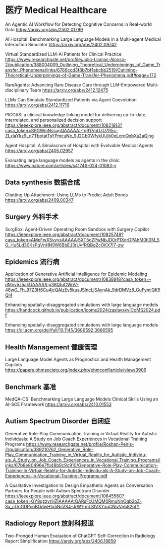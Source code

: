 # 医疗 Medical Healthcare
An Agentic AI Workflow for Detecting Cognitive Concerns in Real-world Data
https://arxiv.org/abs/2502.01789

AI Hospital: Benchmarking Large Language Models in a Multi-agent Medical Interaction Simulator
https://arxiv.org/abs/2402.09742

Virtual Standardized LLM-AI Patients for Clinical Practice
https://www.researchgate.net/profile/Julio-Llamas-Alonso-2/publication/388004009_Outlining_Theoretical_Underpinnings_of_Game_Transfer_Phenomena/links/6786ccd3f8b7bf1abcbb2519/Outlining-Theoretical-Underpinnings-of-Game-Transfer-Phenomena.pdf#page=172

RareAgents: Advancing Rare Disease Care through LLM-Empowered Multi-disciplinary Team
https://arxiv.org/abs/2412.12475

LLMs Can Simulate Standardized Patients via Agent Coevolution
https://arxiv.org/abs/2412.11716

PICOAS: a clinical knowledge linking model for delivering up-to-date, interrelated, and personalized decision support
https://ieeexplore.ieee.org/abstract/document/10821913?casa_token=S9GWmNssugQAAAAA:-tg917mUzU7R5c-ZLxIaYkz9Lq7TbptatTsYPmcuNe_9J2Cb0WfykUUjb0qLcrqQxbXa2aQjng

Agent Hospital: A Simulacrum of Hospital with Evolvable Medical Agents
https://arxiv.org/abs/2405.02957

Evaluating large language models as agents in the clinic
https://www.nature.com/articles/s41746-024-01083-y

## Data synthesis 数据合成
Chatting Up Attachment: Using LLMs to Predict Adult Bonds
https://arxiv.org/abs/2409.00347

## Surgery 外科手术
SurgBox: Agent-Driven Operating Room Sandbox with Surgery Copilot
https://ieeexplore.ieee.org/abstract/document/10825748?casa_token=AMeFwXSvyysAAAAA:5XT5gZPwNbJD0rP1XqrDPAhM0h3M_5G_Hu5Ld30KsPqVnHN9W6BbEJ3rUvfRQBgZcOKX7i7-zw

## Epidemics 流行病
Application of Generative Artificial Intelligence for Epidemic Modeling
https://ieeexplore.ieee.org/abstract/document/10838918?casa_token=-dMvv5z5akUAAAAA:g38QtqCWqV-48wG_Fh_97Z3H6Cu4jcQAIzEv5kusJSlncLjSAynAk_9drDMVz8_GuFymjQK9Qj4

Enhancing spatially-disaggregated simulations with large
language models
https://handcock.github.io/publication/icoms2024/zaslavskyICoMS2024.pdf

Enhancing spatially-disaggregated simulations with large language models
https://dl.acm.org/doi/full/10.1145/3686592.3686595

## Health Management 健康管理
Large Language Model Agents as Prognostics and Health Management Copilots
https://papers.phmsociety.org/index.php/phmconf/article/view/3906
## Benchmark 基准
MedQA-CS: Benchmarking Large Language Models Clinical Skills Using an AI-SCE Framework
https://arxiv.org/abs/2410.01553

## Autism Spectrum Disorder 自闭症

Generative Role-Play Communication Training in Virtual Reality for Autistic Individuals: A Study on Job Coach Experiences in Vocational Training Programs
https://www.researchgate.net/profile/Roshan-Peiris-2/publication/389210762_Generative_Role-Play_Communication_Training_in_Virtual_Reality_for_Autistic_Individu-als_A_Study_on_Job_Coach_Experiences_in_Vocational_Training_Programs/links/67b8e80496e7fb48b9c9c910/Generative-Role-Play-Communication-Training-in-Virtual-Reality-for-Autistic-Individu-als-A-Study-on-Job-Coach-Experiences-in-Vocational-Training-Programs.pdf

A Qualitative Investigation to Design Empathetic Agents as Conversation Partners for People with Autism Spectrum Disorder
https://ieeexplore.ieee.org/abstract/document/10645560?casa_token=GY8qzzyrHZIAAAAA:QARsFcUMQM0RmuNnOqb2oZ-Sx_cDriGDPcoBOdwHtv5NsVS4-JrW1-mL8tVXYxuCNivVyb82ofY


## Radiology Report 放射科报道
Two-Pronged Human Evaluation of ChatGPT Self-Correction in Radiology Report Simplification
https://arxiv.org/abs/2406.18859
